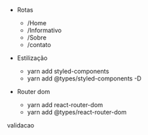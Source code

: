 - Rotas

  - /Home
  - /Informativo
  - /Sobre
  - /contato

- Estilização

  - yarn add styled-components
  - yarn add @types/styled-components -D

- Router dom
  - yarn add react-router-dom
  - yarn add @types/react-router-dom

validacao
